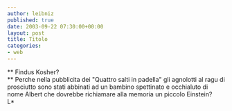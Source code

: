 ```yaml
---
author: leibniz
published: true
date: 2003-09-22 07:30:00+00:00
layout: post
title: Titolo
categories:
- web
---
```


   **   Findus Kosher?   
**   Perche nella pubblicita dei "Quattro salti in padella" gli agnolotti al ragu di prosciutto sono stati abbinati ad un bambino spettinato e occhialuto di nome Albert che dovrebbe richiamare alla memoria un piccolo Einstein?   
L*
